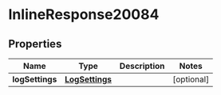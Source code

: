 

# InlineResponse20084

## Properties

Name | Type | Description | Notes
------------ | ------------- | ------------- | -------------
**logSettings** | [**LogSettings**](LogSettings.md) |  |  [optional]



